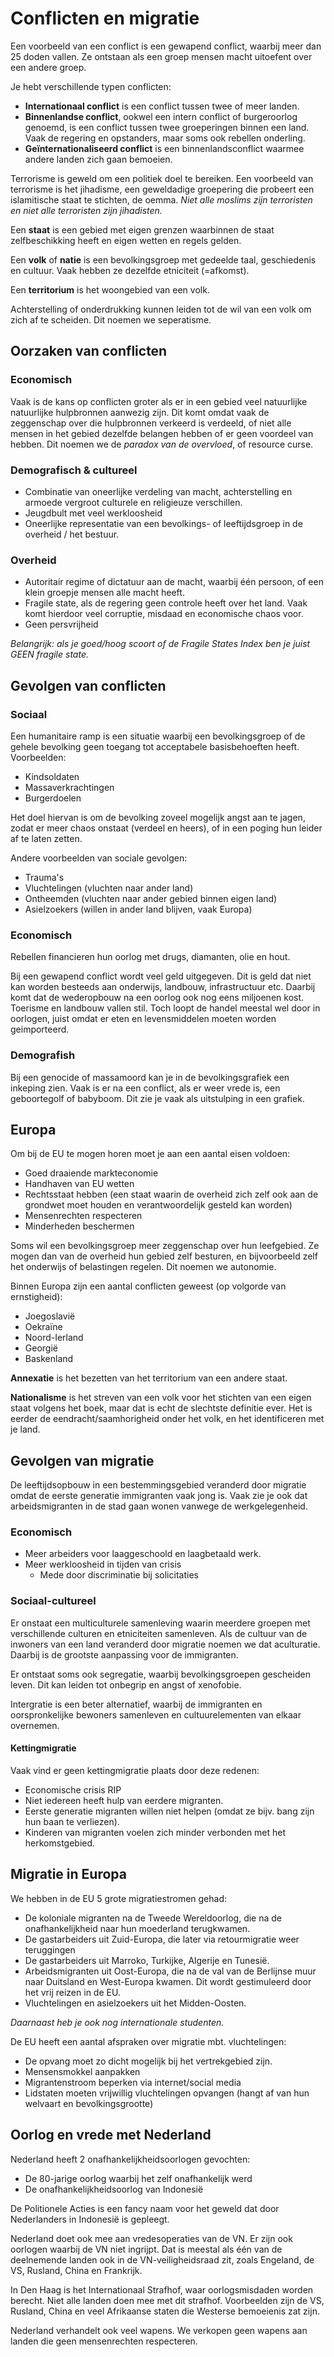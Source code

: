 # Conflicten en migratie

Een voorbeeld van een conflict is een gewapend conflict, waarbij meer dan 25 doden vallen. Ze ontstaan als een groep mensen macht uitoefent over een andere groep.

Je hebt verschillende typen conflicten:

- **Internationaal conflict** is een conflict tussen twee of meer landen.
- **Binnenlandse conflict**, ookwel een intern conflict of burgeroorlog genoemd, is een conflict tussen twee groeperingen binnen een land. Vaak de regering en opstanders, maar soms ook rebellen onderling.
- **Geïnternationaliseerd conflict** is een binnenlandsconflict waarmee andere landen zich gaan bemoeien.

Terrorisme is geweld om een politiek doel te bereiken. Een voorbeeld van terrorisme is het jihadisme, een geweldadige groepering die probeert een islamitische staat te stichten, de oemma. _Niet alle moslims zijn terroristen en niet alle terroristen zijn jihadisten._

Een **staat** is een gebied met eigen grenzen waarbinnen de staat zelfbeschikking heeft en eigen wetten en regels gelden.

Een **volk** of **natie** is een bevolkingsgroep met gedeelde taal, geschiedenis en cultuur. Vaak hebben ze dezelfde etniciteit (=afkomst).

Een **territorium** is het woongebied van een volk.

Achterstelling of onderdrukking kunnen leiden tot de wil van een volk om zich af te scheiden. Dit noemen we seperatisme.

## Oorzaken van conflicten

### Economisch

Vaak is de kans op conflicten groter als er in een gebied veel natuurlijke natuurlijke hulpbronnen aanwezig zijn. Dit komt omdat vaak de zeggenschap over die hulpbronnen verkeerd is verdeeld, of niet alle mensen in het gebied dezelfde belangen hebben of er geen voordeel van hebben. Dit noemen we de *paradox van de overvloed*, of resource curse. 

### Demografisch & cultureel

- Combinatie van oneerlijke verdeling van macht, achterstelling en armoede vergroot culturele en religieuze verschillen.
- Jeugdbult met veel werkloosheid
- Oneerlijke representatie van een bevolkings- of leeftijdsgroep in de overheid / het bestuur.

### Overheid

- Autoritair regime of dictatuur aan de macht, waarbij één persoon, of een klein groepje mensen alle macht heeft.
- Fragile state, als de regering geen controle heeft over het land. Vaak komt hierdoor veel corruptie, misdaad en economische chaos voor.
- Geen persvrijheid

_Belangrijk: als je goed/hoog scoort of de Fragile States Index ben je juist GEEN fragile state._

## Gevolgen van conflicten

### Sociaal

Een humanitaire ramp is een situatie waarbij een bevolkingsgroep of de gehele bevolking geen toegang tot acceptabele basisbehoeften heeft. Voorbeelden:

- Kindsoldaten
- Massaverkrachtingen
- Burgerdoelen

Het doel hiervan is om de bevolking zoveel mogelijk angst aan te jagen, zodat er meer chaos onstaat (verdeel en heers), of in een poging hun leider af te laten zetten.

Andere voorbeelden van sociale gevolgen:

- Trauma's
- Vluchtelingen (vluchten naar ander land)
- Ontheemden (vluchten naar ander gebied binnen eigen land)
- Asielzoekers (willen in ander land blijven, vaak Europa)

### Economisch

Rebellen financieren hun oorlog met drugs, diamanten, olie en hout.

Bij een gewapend conflict wordt veel geld uitgegeven. Dit is geld dat niet kan worden besteeds aan onderwijs, landbouw, infrastructuur etc. Daarbij komt dat de wederopbouw na een oorlog ook nog eens miljoenen kost. Toerisme en landbouw vallen stil. Toch loopt de handel meestal wel door in oorlogen, juist omdat er eten en levensmiddelen moeten worden geimporteerd.

### Demografish

Bij een genocide of massamoord kan je in de bevolkingsgrafiek een inkeping zien. Vaak is er na een conflict, als er weer vrede is, een geboortegolf of babyboom. Dit zie je vaak als uitstulping in een grafiek.


## Europa

Om bij de EU te mogen horen moet je aan een aantal eisen voldoen:

- Goed draaiende markteconomie
- Handhaven van EU wetten
- Rechtsstaat hebben (een staat waarin de overheid zich zelf ook aan de grondwet moet houden en verantwoordelijk gesteld kan worden)
- Mensenrechten respecteren
- Minderheden beschermen

Soms wil een bevolkingsgroep meer zeggenschap over hun leefgebied. Ze mogen dan van de overheid hun gebied zelf besturen, en bijvoorbeeld zelf het onderwijs of belastingen regelen. Dit noemen we autonomie.

Binnen Europa zijn een aantal conflicten geweest (op volgorde van ernstigheid):

- Joegoslavië
- Oekraïne
- Noord-Ierland
- Georgië
- Baskenland

**Annexatie** is het bezetten van het territorium van een andere staat. 

**Nationalisme** is het streven van een volk voor het stichten van een eigen staat volgens het boek, maar dat is echt de slechtste definitie ever. Het is eerder de eendracht/saamhorigheid onder het volk, en het identificeren met je land.

## Gevolgen van migratie

De leeftijdsopbouw in een bestemmingsgebied veranderd door migratie omdat de eerste generatie immigranten vaak jong is. Vaak zie je ook dat arbeidsmigranten in de stad gaan wonen vanwege de werkgelegenheid.

### Economisch

- Meer arbeiders voor laaggeschoold en laagbetaald werk.
- Meer werkloosheid in tijden van crisis
	- Mede door discriminatie bij solicitaties

### Sociaal-cultureel

Er onstaat een multiculturele samenleving waarin meerdere groepen met verschillende culturen en etniciteiten samenleven. Als de cultuur van de inwoners van een land veranderd door migratie noemen we dat aculturatie. Daarbij is de grootste aanpassing voor de immigranten. 

Er ontstaat soms ook segregatie, waarbij bevolkingsgroepen gescheiden leven. Dit kan leiden tot onbegrip en angst of xenofobie.

Intergratie is een beter alternatief, waarbij de immigranten en oorspronkelijke bewoners samenleven en cultuurelementen van elkaar overnemen.

#### Kettingmigratie

Vaak vind er geen kettingmigratie plaats door deze redenen:

- Economische crisis RIP
- Niet iedereen heeft hulp van eerdere migranten.
- Eerste generatie migranten willen niet helpen (omdat ze bijv. bang zijn hun baan te verliezen).
- Kinderen van migranten voelen zich minder verbonden met het herkomstgebied.

## Migratie in Europa

We hebben in de EU 5 grote migratiestromen gehad:

- De koloniale migranten na de Tweede Wereldoorlog, die na de onafhankelijkheid naar hun moederland terugkwamen.
- De gastarbeiders uit Zuid-Europa, die later via retourmigratie weer teruggingen
- De gastarbeiders uit Marroko, Turkijke, Algerije en Tunesië.
- Arbeidsmigranten uit Oost-Europa, die na de val van de Berlijnse muur naar Duitsland en West-Europa kwamen. Dit wordt gestimuleerd door het vrij reizen in de EU.
- Vluchtelingen en asielzoekers uit het Midden-Oosten.

_Daarnaast heb je ook nog internationale studenten._

De EU heeft een aantal afspraken over migratie mbt. vluchtelingen:

- De opvang moet zo dicht mogelijk bij het vertrekgebied zijn.
- Mensensmokkel aanpakken
- Migrantenstroom beperken via internet/social media
- Lidstaten moeten vrijwillig vluchtelingen opvangen (hangt af van hun welvaart en bevolkingsgrootte)

## Oorlog en vrede met Nederland

Nederland heeft 2 onafhankelijkheidsoorlogen gevochten:

- De 80-jarige oorlog waarbij het zelf onafhankelijk werd
- De onafhankelijkheidsoorlog van Indonesië

De Politionele Acties is een fancy naam voor het geweld dat door Nederlanders in Indonesië is gepleegt.

Nederland doet ook mee aan vredesoperaties van de VN. Er zijn ook oorlogen waarbij de VN niet ingrijpt. Dat is meestal als één van de deelnemende landen ook in de VN-veiligheidsraad zit, zoals Engeland, de VS, Rusland, China en Frankrijk.

In Den Haag is het Internationaal Strafhof, waar oorlogsmisdaden worden berecht. Niet alle landen doen mee met dit strafhof. Voorbeelden zijn de VS, Rusland, China en veel Afrikaanse staten die Westerse bemoeienis zat zijn.

Nederland verhandelt ook veel wapens. We verkopen geen wapens aan landen die geen mensenrechten respecteren.